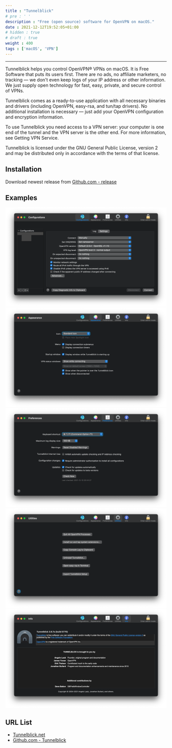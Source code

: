```yaml
---
title : "Tunnelblick"
# pre : ' '
description : "Free (open source) software for OpenVPN on macOS."
date : 2021-12-12T19:52:05+01:00
# hidden : true
# draft : true
weight : 400
tags : ['macOS', 'VPN']
---
```


---

Tunnelblick helps you control OpenVPN® VPNs on macOS. It is Free Software that puts its users first. There are no ads, no affiliate marketers, no tracking — we don't even keep logs of your IP address or other information. We just supply open technology for fast, easy, private, and secure control of VPNs.

Tunnelblick comes as a ready-to-use application with all necessary binaries and drivers (including OpenVPN, easy-rsa, and tun/tap drivers). No additional installation is necessary — just add your OpenVPN configuration and encryption information.

To use Tunnelblick you need access to a VPN server: your computer is one end of the tunnel and the VPN server is the other end. For more information, see Getting VPN Service.

Tunnelblick is licensed under the GNU General Public License, version 2 and may be distributed only in accordance with the terms of that license.

## Installation

Download newest release from [Github.com - release](https://github.com/Tunnelblick/Tunnelblick/releases)

## Examples

![Example](images/example1.png)
![Example](images/example2.png)
![Example](images/example3.png)
![Example](images/example4.png)
![Example](images/example5.png)

## URL List

- [Tunnelblick.net](https://tunnelblick.net/)
- [Github.com - Tunnelblick](https://github.com/Tunnelblick/Tunnelblick)
